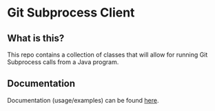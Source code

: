 # Git Subprocess Client

## What is this?

This repo contains a collection of classes that will allow for running Git Subprocess calls from a Java program.

## Documentation

Documentation (usage/examples) can be found [here](https://csc109.github.io/GitSubprocessClient/).